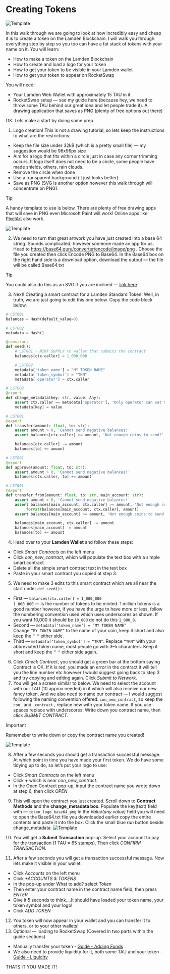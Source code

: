 # Creating Tokens
![Template](./static/Token1.png ':size=1000')

In this walk through we are going to look at how incredibly easy and cheap it is to create a token on the Lamden Blockchain. I will walk you through everything step by step so you too can have a fat stack of tokens with your name on it.
You will learn:
* How to make a token on the Lamden Blockchain
* How to create and load a logo for your token
* How to get your token to be visible in your Lamden wallet
* How to get your token to appear on RocketSwap

You will need:
* Your Lamden Web Wallet with approximately 15 TAU in it
* RocketSwap setup — see my guide here (because hey, we need to throw some TAU behind our great idea and let people trade it).
A drawing application that saves as PNG (plenty of free options out there)

OK. Lets make a start by doing some prep.
1. Logo creation! This is not a drawing tutorial, so lets keep the instructions to what are the restrictions: 
* Keep the file size under 32kB (which is a pretty small file) — my suggestion would be 96x96px size
* Aim for a logo that fits within a circle just in case any corner trimming occurs. It logo itself does not need to be a circle, some people have made shields, others, rain clouds. 
* Remove the circle when done
* Use a transparent background (it just looks better) 
* Save as PNG (SVG is another option however this walk through will concentrate on PNG).  

>[!Tip]
>A handy template to use is below. There are plenty of free drawing apps that will save in PNG even Microsoft Paint will work! Online apps like [PixelArt](https://www.pixilart.com/draw) also work.

![Template](./static/Token2.png ':size=96')


2. We need to turn that great artwork you have just created into a base 64 string. Sounds complicated, however someone made an app for us. Head to https://base64.guru/converter/encode/image/png . Choose the file you created then click Encode PNG to Base64. In the Base64 box on the right hand side is a download option, download the output — the file will be called Base64.txt  

>[!Tip]
> You could also do this as an SVG if you are inclined — [link here](https://base64.guru/converter/encode/image/svg).

3. Next! Creating a smart contract for a Lamden Standard Token. Well, in truth, we are just going to edit this one below. Copy the code block below.   

```python
# LST001
balances = Hash(default_value=0)

# LST002
metadata = Hash()

@construct
def seed():
    # LST001 - MINT SUPPLY to wallet that submits the contract
    balances[ctx.caller] = 1_000_000

    # LST002
    metadata['token_name'] = "MY TOKEN NAME"
    metadata['token_symbol'] = "TKN"
    metadata['operator'] = ctx.caller

# LST002
@export
def change_metadata(key: str, value: Any):
    assert ctx.caller == metadata['operator'], 'Only operator can set metadata!'
    metadata[key] = value

# LST001
@export
def transfer(amount: float, to: str):
    assert amount > 0, 'Cannot send negative balances!'
    assert balances[ctx.caller] >= amount, 'Not enough coins to send!'

    balances[ctx.caller] -= amount
    balances[to] += amount

# LST001
@export
def approve(amount: float, to: str):
    assert amount > 0, 'Cannot send negative balances!'
    balances[ctx.caller, to] += amount

# LST001
@export
def transfer_from(amount: float, to: str, main_account: str):
    assert amount > 0, 'Cannot send negative balances!'
    assert balances[main_account, ctx.caller] >= amount, 'Not enough coins approved to send! You have {} and are trying to spend {}'\
        .format(balances[main_account, ctx.caller], amount)
    assert balances[main_account] >= amount, 'Not enough coins to send!'

    balances[main_account, ctx.caller] -= amount
    balances[main_account] -= amount
    balances[to] += amount

```
4. Head over to your **Lamden Wallet** and follow these steps:
* Click *Smart Contracts* on the left menu   
* Click *con_new_contract*, which will populate the text box with a simple smart contract   
* Delete all the simple smart contract text in the text box   
* Paste in your smart contract you copied at step 3.   
5. We need to make 3 edits to this smart contract which are all near the start under `def seed():`   
* First — `balances[ctx.caller] = 1_000_000`   
    `1_000_000` — Is the number of tokens to be minted. 1 million tokens is a good number however, if you have the urge to have more or less, follow the numbering convention used which uses underscores as shown. If you want 10,000 it should be `10_000` do not do this `1_000_0`.   
* Second — `metadata[‘token_name’] = “MY TOKEN NAME”`   
    Change `“MY TOKEN NAME”` to the name of your coin, keep it short and also keep the `“ “` either side.   
* Third — `metadata[‘token_symbol’] = “TKN”`. Replace `“TKN”` with your abbreviated token name, most people go with 3–5 characters. Keep it short and keep the `“ “` either side again.   
6. Click *Check Contract*, you should get a green bar at the bottom saying Contract is OK. If it is red, you made an error in the contract it will tell you the line number etc however I would suggest going back to step 3 and try copying and editing again. Click *Submit to Network*.
7. You will get a screen similar to below. We need to select the account with our TAU (10 approx needed) in it which will also receive our new fancy token. And we also need to name our contract — I would suggest following the naming convention offered: `con_new_contract`, so keep the `con_` and `_contract` , replace new with your token name. If you use spaces replace with underscores.
Write down you contract name, then click *SUBMIT CONTRACT*.
> [!important]
> Rememeber to write down or copy the contract name you created!

![Template](./static/Token3.png ':size=947')

8. After a few seconds you should get a transaction successful message. At which point in time you have made your first token. We do have some tidying up to do, so let’s put your logo to use:
* Click *Smart Contracts* on the left menu
* Click **+** which is near *con_new_contract*.
* In the Open Contract pop-up, input the contract name you wrote down at step 6, then click *OPEN*
9. This will open the contract you just created.
Scroll down to **Contract Methods** and the **change_metadata box**.
Populate the key(text) field with — `token_logo_base64_png`
In the *Value(any value)* field you will need to open the Base64.txt file you downloaded earlier copy the entire contents and paste it into the box.
Click the small blue *run* button beside change_metadata.
![Template](./static/Token4.png ':size=1000')

10. You will get a **Submit Transaction** pop-up. Select your account to pay for the transaction (1 TAU = 65 stamps). Then click *CONFIRM TRANSACTION*.
11. After a few seconds you will get a transaction successful message. Now lets make it visible in your wallet.
* Click *Accounts* on the left menu
* Click *+ACCOUNTS & TOKENS*
* In the pop-up under What to add? select *Token*
* Then enter your contract name in the contract name field, then press *ENTER*
* Give it 5 seconds to think….It should have loaded your token name, your token symbol and your logo!
* Click *ADD TOKEN*
12. You token will now appear in your wallet and you can transfer it to others, or to your other wallets!
13. Optional — loading to RocketSwap (Covered in two parts within the guide sections)
* Manually transfer your token - [Guide - Adding Funds](guide.md#Adding-Funds)  
* We also need to provide liquidity for it, both some TAU and your token - [Guide - Liquidity](guide.md#Liquidity-Pools)

THATS IT YOU MADE IT!
